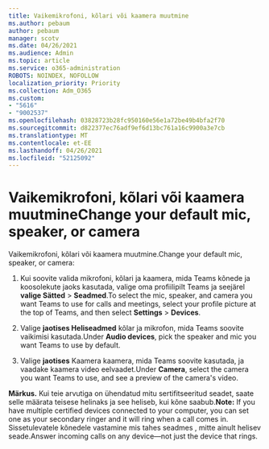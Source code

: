 ```yaml
---
title: Vaikemikrofoni, kõlari või kaamera muutmine
ms.author: pebaum
author: pebaum
manager: scotv
ms.date: 04/26/2021
ms.audience: Admin
ms.topic: article
ms.service: o365-administration
ROBOTS: NOINDEX, NOFOLLOW
localization_priority: Priority
ms.collection: Adm_O365
ms.custom:
- "5616"
- "9002537"
ms.openlocfilehash: 03828723b28fc950160e56e1a72be49b4bfa2f70
ms.sourcegitcommit: d822377ec76adf9ef6d13bc761a16c9900a3e7cb
ms.translationtype: MT
ms.contentlocale: et-EE
ms.lasthandoff: 04/26/2021
ms.locfileid: "52125092"
---
```

# <a name="change-your-default-mic-speaker-or-camera"></a><span data-ttu-id="57571-102">Vaikemikrofoni, kõlari või kaamera muutmine</span><span class="sxs-lookup"><span data-stu-id="57571-102">Change your default mic, speaker, or camera</span></span>

<span data-ttu-id="57571-103">Vaikemikrofoni, kõlari või kaamera muutmine.</span><span class="sxs-lookup"><span data-stu-id="57571-103">Change your default mic, speaker, or camera:</span></span>

1. <span data-ttu-id="57571-104">Kui soovite valida mikrofoni, kõlari ja kaamera, mida Teams kõnede ja koosolekute jaoks kasutada, valige oma profiilipilt Teams ja seejärel **valige Sätted**  >  **Seadmed**.</span><span class="sxs-lookup"><span data-stu-id="57571-104">To select the mic, speaker, and camera you want Teams to use for calls and meetings, select your profile picture at the top of Teams, and then select **Settings** > **Devices**.</span></span>

1. <span data-ttu-id="57571-105">Valige **jaotises Heliseadmed** kõlar ja mikrofon, mida Teams soovite vaikimisi kasutada.</span><span class="sxs-lookup"><span data-stu-id="57571-105">Under **Audio devices**, pick the speaker and mic you want Teams to use by default.</span></span> 

1. <span data-ttu-id="57571-106">Valige **jaotises** Kaamera kaamera, mida Teams soovite kasutada, ja vaadake kaamera video eelvaadet.</span><span class="sxs-lookup"><span data-stu-id="57571-106">Under **Camera**, select the camera you want Teams to use, and see a preview of the camera's video.</span></span> 

<span data-ttu-id="57571-107">**Märkus.** Kui teie arvutiga on ühendatud mitu sertifitseeritud seadet, saate selle määrata teisese helinaks ja see heliseb, kui kõne saabub.</span><span class="sxs-lookup"><span data-stu-id="57571-107">**Note:** If you have multiple certified devices connected to your computer, you can set one as your secondary ringer and it will ring when a call comes in.</span></span> <span data-ttu-id="57571-108">Sissetulevatele kõnedele vastamine mis tahes seadmes , mitte ainult helisev seade.</span><span class="sxs-lookup"><span data-stu-id="57571-108">Answer incoming calls on any device—not just the device that rings.</span></span>